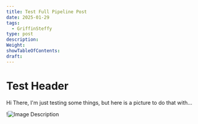 ```yaml
---
title: Test Full Pipeline Post
date: 2025-01-29
tags:
  - GriffinSteffy
type: post
description: 
Weight: 
showTableOfContents: 
draft:
---
```

# Test Header
Hi There, I'm just testing some things, but here is a picture to do that with...

!![Image Description](/images/new%20hampshire%20red.png)
